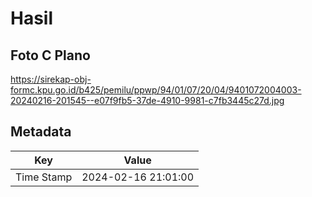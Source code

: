 # Hasil

## Foto C Plano

https://sirekap-obj-formc.kpu.go.id/b425/pemilu/ppwp/94/01/07/20/04/9401072004003-20240216-201545--e07f9fb5-37de-4910-9981-c7fb3445c27d.jpg


## Metadata

| Key        | Value               |
| ---------- | ------------------- |
| Time Stamp | 2024-02-16 21:01:00 |



